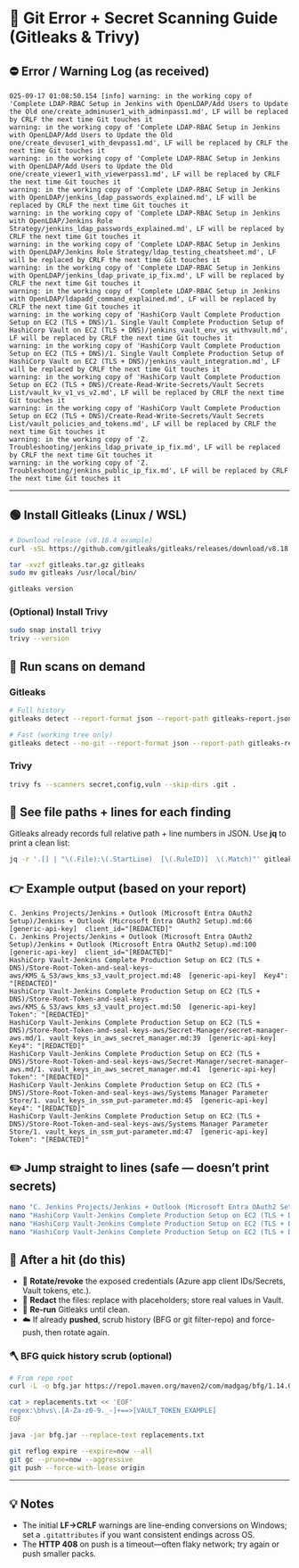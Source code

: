 # 🧰 Git Error + Secret Scanning Guide (Gitleaks & Trivy)

## ⛔ Error / Warning Log (as received)

```pgsql
025-09-17 01:08:50.154 [info] warning: in the working copy of 'Complete LDAP-RBAC Setup in Jenkins with OpenLDAP/Add Users to Update the Old one/create_adminuser1_with_adminpass1.md', LF will be replaced by CRLF the next time Git touches it
warning: in the working copy of 'Complete LDAP-RBAC Setup in Jenkins with OpenLDAP/Add Users to Update the Old one/create_devuser1_with_devpass1.md', LF will be replaced by CRLF the next time Git touches it
warning: in the working copy of 'Complete LDAP-RBAC Setup in Jenkins with OpenLDAP/Add Users to Update the Old one/create_viewer1_with_viewerpass1.md', LF will be replaced by CRLF the next time Git touches it
warning: in the working copy of 'Complete LDAP-RBAC Setup in Jenkins with OpenLDAP/jenkins_ldap_passwords_explained.md', LF will be replaced by CRLF the next time Git touches it
warning: in the working copy of 'Complete LDAP-RBAC Setup in Jenkins with OpenLDAP/Jenkins Role Strategy/jenkins_ldap_passwords_explained.md', LF will be replaced by CRLF the next time Git touches it
warning: in the working copy of 'Complete LDAP-RBAC Setup in Jenkins with OpenLDAP/Jenkins Role Strategy/ldap_testing_cheatsheet.md', LF will be replaced by CRLF the next time Git touches it
warning: in the working copy of 'Complete LDAP-RBAC Setup in Jenkins with OpenLDAP/jenkins_ldap_private_ip_fix.md', LF will be replaced by CRLF the next time Git touches it
warning: in the working copy of 'Complete LDAP-RBAC Setup in Jenkins with OpenLDAP/ldapadd_command_explained.md', LF will be replaced by CRLF the next time Git touches it
warning: in the working copy of 'HashiCorp Vault Complete Production Setup on EC2 (TLS + DNS)/1. Single Vault Complete Production Setup of HashiCorp Vault on EC2 (TLS + DNS)/jenkins_vault_env_vs_withvault.md', LF will be replaced by CRLF the next time Git touches it
warning: in the working copy of 'HashiCorp Vault Complete Production Setup on EC2 (TLS + DNS)/1. Single Vault Complete Production Setup of HashiCorp Vault on EC2 (TLS + DNS)/jenkins_vault_integration.md', LF will be replaced by CRLF the next time Git touches it
warning: in the working copy of 'HashiCorp Vault Complete Production Setup on EC2 (TLS + DNS)/Create-Read-Write-Secrets/Vault Secrets List/vault_kv_v1_vs_v2.md', LF will be replaced by CRLF the next time Git touches it
warning: in the working copy of 'HashiCorp Vault Complete Production Setup on EC2 (TLS + DNS)/Create-Read-Write-Secrets/Vault Secrets List/vault_policies_and_tokens.md', LF will be replaced by CRLF the next time Git touches it
warning: in the working copy of 'Z. Troubleshooting/jenkins_ldap_private_ip_fix.md', LF will be replaced by CRLF the next time Git touches it
warning: in the working copy of 'Z. Troubleshooting/jenkins_public_ip_fix.md', LF will be replaced by CRLF the next time Git touches it
```

---

## 🟢 Install Gitleaks (Linux / WSL)

```bash
# Download release (v8.18.4 example)
curl -sSL https://github.com/gitleaks/gitleaks/releases/download/v8.18.4/gitleaks_8.18.4_linux_x64.tar.gz -o gitleaks.tar.gz

tar -xvzf gitleaks.tar.gz gitleaks
sudo mv gitleaks /usr/local/bin/

gitleaks version
```

### (Optional) Install Trivy

```bash
sudo snap install trivy
trivy --version
```

## 🔎 Run scans on demand

### Gitleaks

```bash
# Full history
gitleaks detect --report-format json --report-path gitleaks-report.json

# Fast (working tree only)
gitleaks detect --no-git --report-format json --report-path gitleaks-report.json
```

### Trivy

```bash
trivy fs --scanners secret,config,vuln --skip-dirs .git .
```

## 🧾 See file paths + lines for each finding

Gitleaks already records full relative path + line numbers in JSON. Use **jq** to print a clean list:

```bash
jq -r '.[] | "\(.File):\(.StartLine)  [\(.RuleID)]  \(.Match)"' gitleaks-report.json
```

## 👉 Example output (based on your report)

```t
C. Jenkins Projects/Jenkins + Outlook (Microsoft Entra OAuth2 Setup)/Jenkins + Outlook (Microsoft Entra OAuth2 Setup).md:66  [generic-api-key]  client_id="[REDACTED]"
C. Jenkins Projects/Jenkins + Outlook (Microsoft Entra OAuth2 Setup)/Jenkins + Outlook (Microsoft Entra OAuth2 Setup).md:100 [generic-api-key]  client_id="[REDACTED]"
HashiCorp Vault-Jenkins Complete Production Setup on EC2 (TLS + DNS)/Store-Root-Token-and-seal-keys-aws/KMS_&_S3/aws_kms_s3_vault_project.md:48  [generic-api-key]  Key4": "[REDACTED]"
HashiCorp Vault-Jenkins Complete Production Setup on EC2 (TLS + DNS)/Store-Root-Token-and-seal-keys-aws/KMS_&_S3/aws_kms_s3_vault_project.md:50  [generic-api-key]  Token": "[REDACTED]"
HashiCorp Vault-Jenkins Complete Production Setup on EC2 (TLS + DNS)/Store-Root-Token-and-seal-keys-aws/Secret-Manager/secret-manager-aws.md/1. vault_keys_in_aws_secret_manager.md:39  [generic-api-key]  Key4": "[REDACTED]"
HashiCorp Vault-Jenkins Complete Production Setup on EC2 (TLS + DNS)/Store-Root-Token-and-seal-keys-aws/Secret-Manager/secret-manager-aws.md/1. vault_keys_in_aws_secret_manager.md:41  [generic-api-key]  Token": "[REDACTED]"
HashiCorp Vault-Jenkins Complete Production Setup on EC2 (TLS + DNS)/Store-Root-Token-and-seal-keys-aws/Systems Manager Parameter Store/1. vault_keys_in_ssm_put-parameter.md:45  [generic-api-key]  Key4": "[REDACTED]"
HashiCorp Vault-Jenkins Complete Production Setup on EC2 (TLS + DNS)/Store-Root-Token-and-seal-keys-aws/Systems Manager Parameter Store/1. vault_keys_in_ssm_put-parameter.md:47  [generic-api-key]  Token": "[REDACTED]"

```

## ✏️ Jump straight to lines (safe — doesn’t print secrets)

```bash
nano "C. Jenkins Projects/Jenkins + Outlook (Microsoft Entra OAuth2 Setup)/Jenkins + Outlook (Microsoft Entra OAuth2 Setup).md" +66
nano "HashiCorp Vault-Jenkins Complete Production Setup on EC2 (TLS + DNS)/Store-Root-Token-and-seal-keys-aws/KMS_&_S3/aws_kms_s3_vault_project.md" +48
nano "HashiCorp Vault-Jenkins Complete Production Setup on EC2 (TLS + DNS)/Store-Root-Token-and-seal-keys-aws/Secret-Manager/secret-manager-aws.md/1. vault_keys_in_aws_secret_manager.md" +39
nano "HashiCorp Vault-Jenkins Complete Production Setup on EC2 (TLS + DNS)/Store-Root-Token-and-seal-keys-aws/Systems Manager Parameter Store/1. vault_keys_in_ssm_put-parameter.md" +45
```

## 🧹 After a hit (do this)

* 🔄 **Rotate/revoke** the exposed credentials (Azure app client IDs/Secrets, Vault tokens, etc.).
* 🧽 **Redact** the files: replace with placeholders; store real values in Vault.
* 🔁 **Re-run** Gitleaks until clean.
* ☁️ If already **pushed**, scrub history (BFG or git filter-repo) and force-push, then rotate again.

### 🪓 BFG quick history scrub (optional)

```bash
# From repo root
curl -L -o bfg.jar https://repo1.maven.org/maven2/com/madgag/bfg/1.14.0/bfg-1.14.0.jar

cat > replacements.txt << 'EOF'
regex:\bhvs\.[A-Za-z0-9._-]+==>[VAULT_TOKEN_EXAMPLE]
EOF

java -jar bfg.jar --replace-text replacements.txt

git reflog expire --expire=now --all
git gc --prune=now --aggressive
git push --force-with-lease origin
```

---

## 💡 Notes

* The initial **LF→CRLF** warnings are line-ending conversions on Windows; set a `.gitattributes` if you want consistent endings across OS.
* The **HTTP 408** on push is a timeout—often flaky network; try again or push smaller packs.
